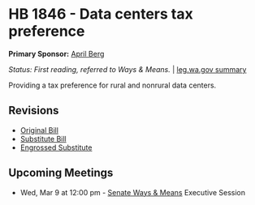 # HB 1846 - Data centers tax preference
**Primary Sponsor:** [April Berg](/person/leg/april.berg.md)

*Status: First reading, referred to Ways & Means.* | [leg.wa.gov summary](https://app.leg.wa.gov/billsummary?BillNumber=1846&Year=2021)

Providing a tax preference for rural and nonrural data centers.

## Revisions
* [Original Bill](1/)
* [Substitute Bill](S/)
* [Engrossed Substitute](S.E/)

## Upcoming Meetings
* Wed, Mar 9 at 12:00 pm - [Senate Ways & Means](/senate/2021-22/WM/) Executive Session